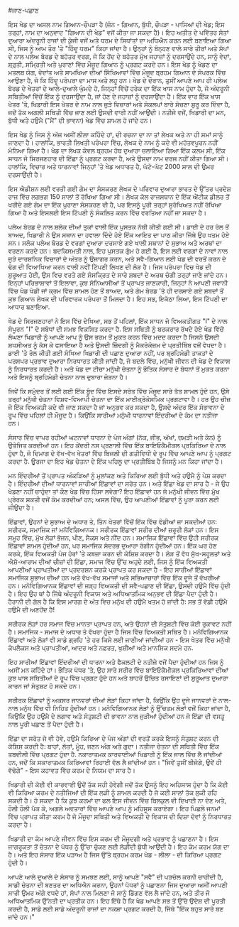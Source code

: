 #ਜਾਣ-ਪਛਾਣ

ਇਸ ਖੇਡ ਦਾ ਅਸਲ ਨਾਮ ਗਿਆਨ-ਚੌਪੜਾ ਹੈ (ਜੰਨ - ਗਿਆਨ, ਬੁੱਧੀ, ਚੌਪੜਾ - ਪਾਸਿਆਂ ਦੀ ਖੇਡ; ਇਸ ਤਰ੍ਹਾਂ, ਨਾਮ ਦਾ ਅਨੁਵਾਦ "ਗਿਆਨ ਦੀ ਖੇਡ" ਵਜੋਂ ਕੀਤਾ ਜਾ ਸਕਦਾ ਹੈ)। ਇਹ ਅਤੀਤ ਦੇ ਪਵਿੱਤਰ ਸੰਤਾਂ ਦੁਆਰਾ ਅੰਦਰੂਨੀ ਰਾਜਾਂ ਦੀ ਕੁੰਜੀ ਵਜੋਂ ਅਤੇ ਧਰਮ ਦੇ ਸਿਧਾਂਤਾਂ ਦਾ ਅਧਿਐਨ ਕਰਨ ਲਈ ਬਣਾਇਆ ਗਿਆ ਸੀ, ਜਿਸ ਨੂੰ ਆਮ ਤੌਰ 'ਤੇ "ਹਿੰਦੂ ਧਰਮ" ਕਿਹਾ ਜਾਂਦਾ ਹੈ। ਉਨ੍ਹਾਂ ਨੂੰ ਬੰਨ੍ਹਣ ਵਾਲੇ ਸਾਰੇ ਤੀਰਾਂ ਅਤੇ ਸੱਪਾਂ ਦੇ ਨਾਲ ਪਲੇਅ ਬੋਰਡ ਦੇ ਬਹੱਤਰ ਵਰਗ, ਜੋ ਕਿ ਹੋਂਦ ਦੇ ਬਹੱਤਰ ਮੁੱਖ ਜਹਾਜ਼ਾਂ ਨੂੰ ਦਰਸਾਉਂਦੇ ਹਨ, ਸਾਨੂੰ ਵੇਦਾਂ, ਸ਼੍ਰੁਤੀ, ਸਮ੍ਰਿਤੀ ਅਤੇ ਪੁਰਾਣਾਂ ਵਿੱਚ ਮੌਜੂਦ ਗਿਆਨ ਨੂੰ ਪ੍ਰਗਟ ਕਰਦੇ ਹਨ। ਇਸ ਖੇਡ ਨੂੰ ਖੇਡਣ ਦਾ ਮਤਲਬ ਯੋਗ, ਵੇਦਾਂਤ ਅਤੇ ਸਾਮਖਿਆ ਦੀਆਂ ਸਿੱਖਿਆਵਾਂ ਵਿੱਚ ਮੌਜੂਦ ਬ੍ਰਹਮ ਗਿਆਨ ਦੇ ਸੰਪਰਕ ਵਿੱਚ ਆਉਣਾ ਹੈ, ਜੋ ਕਿ ਹਿੰਦੂ ਪਰੰਪਰਾ ਦਾ ਮਾਸ ਅਤੇ ਲਹੂ ਹਨ। ਖੇਡ ਦੇ ਦੌਰਾਨ, ਤੁਸੀਂ ਆਪਣੇ ਆਪ ਹੀ ਪਲੇਅ ਬੋਰਡ ਦੇ ਖੇਤਰਾਂ ਦੇ ਆਲੇ-ਦੁਆਲੇ ਘੁੰਮਦੇ ਹੋ, ਜਿਨ੍ਹਾਂ ਵਿੱਚੋਂ ਹਰੇਕ ਦਾ ਇੱਕ ਖਾਸ ਨਾਮ ਹੁੰਦਾ ਹੈ, ਜੋ ਅੰਦਰੂਨੀ ਸਥਿਤੀਆਂ ਵਿੱਚੋਂ ਇੱਕ ਨੂੰ ਦਰਸਾਉਂਦਾ ਹੈ, ਜਾਂ ਹੋਣ ਦੇ ਜਹਾਜ਼ਾਂ ਨੂੰ ਦਰਸਾਉਂਦਾ ਹੈ। ਇੱਕ ਵਾਰ ਇੱਕ ਖਾਸ ਖੇਤਰ 'ਤੇ, ਖਿਡਾਰੀ ਇਸ ਖੇਤਰ ਦੇ ਨਾਮ ਨਾਲ ਜੁੜੇ ਵਿਚਾਰਾਂ ਅਤੇ ਸੰਕਲਪਾਂ ਬਾਰੇ ਸੋਚਣਾ ਸ਼ੁਰੂ ਕਰ ਦਿੰਦਾ ਹੈ, ਜਦੋਂ ਤੱਕ ਅਗਲੀ ਸਥਿਤੀ ਵਿੱਚ ਜਾਣ ਲਈ ਉਸਦੀ ਵਾਰੀ ਨਹੀਂ ਆਉਂਦੀ। ਨਤੀਜੇ ਵਜੋਂ, ਖਿਡਾਰੀ ਦਾ ਮਨ, ਬੁੱਧੀ ਅਤੇ ਹਉਮੈ ("ਮੈਂ" ਦੀ ਭਾਵਨਾ) ਖੇਡ ਵਿੱਚ ਸ਼ਾਮਲ ਹੋ ਜਾਂਦੇ ਹਨ।

ਇਸ ਖੇਡ ਨੂੰ ਜਿਸ ਨੂੰ ਅੱਜ ਅਸੀਂ ਲੀਲਾ ਕਹਿੰਦੇ ਹਾਂ, ਦੀ ਰਚਨਾ ਦਾ ਨਾ ਤਾਂ ਲੇਖਕ ਅਤੇ ਨਾ ਹੀ ਸਮਾਂ ਸਾਨੂੰ ਜਾਣਦਾ ਹੈ। ਹਾਲਾਂਕਿ, ਭਾਰਤੀ ਲਿਖਤੀ ਪਰੰਪਰਾ ਵਿੱਚ, ਲੇਖਕ ਦੇ ਨਾਮ ਨੂੰ ਕਦੇ ਵੀ ਮਹੱਤਵਪੂਰਨ ਨਹੀਂ ਮੰਨਿਆ ਗਿਆ ਹੈ। ਖੇਡ ਦਾ ਲੇਖਕ ਕੇਵਲ ਬ੍ਰਹਮ ਹੱਥ ਦੁਆਰਾ ਚਲਾਇਆ ਗਿਆ ਇੱਕ ਕਲਮ ਸੀ, ਇੱਕ ਸਾਧਨ ਜੋ ਸਿਰਜਣਹਾਰ ਦੀ ਇੱਛਾ ਨੂੰ ਪ੍ਰਗਟ ਕਰਦਾ ਹੈ, ਅਤੇ ਉਸਦਾ ਨਾਮ ਦਰਜ ਨਹੀਂ ਕੀਤਾ ਗਿਆ ਸੀ। ਹਾਲਾਂਕਿ, ਵਿਚਾਰ ਅਤੇ ਧਾਰਨਾਵਾਂ ਜਿਨ੍ਹਾਂ 'ਤੇ ਖੇਡ ਅਧਾਰਤ ਹੈ, ਘੱਟੋ-ਘੱਟ 2000 ਸਾਲ ਦੀ ਉਮਰ ਦਰਸਾਉਂਦੀ ਹੈ।

ਇਸ ਐਡੀਸ਼ਨ ਲਈ ਵਰਤੀ ਗਈ ਗੇਮ ਦਾ ਸੰਸਕਰਣ ਲੇਖਕ ਦੇ ਪਰਿਵਾਰ ਦੁਆਰਾ ਭਾਰਤ ਦੇ ਉੱਤਰ ਪ੍ਰਦੇਸ਼ ਰਾਜ ਵਿੱਚ ਲਗਭਗ 150 ਸਾਲਾਂ ਤੋਂ ਰੱਖਿਆ ਗਿਆ ਸੀ। ਲੇਖਕ ਕੋਲ ਰਾਜਸਥਾਨ ਦੇ ਇੱਕ ਐਂਟੀਕ ਡੀਲਰ ਤੋਂ ਖਰੀਦੇ ਗਏ ਗੇਮ ਦਾ ਇੱਕ ਪੁਰਾਣਾ ਸੰਸਕਰਣ ਵੀ ਹੈ, ਪਰ ਇਸਨੂੰ ਪੂਰੀ ਤਰ੍ਹਾਂ ਸੁਰੱਖਿਅਤ ਨਹੀਂ ਰੱਖਿਆ ਗਿਆ ਹੈ ਅਤੇ ਇਸਲਈ ਇਸ ਟਿੱਪਣੀ ਨੂੰ ਸੰਕਲਿਤ ਕਰਨ ਵਿੱਚ ਵਰਤਿਆ ਨਹੀਂ ਜਾ ਸਕਦਾ ਹੈ।

ਪਲੇਅ ਬੋਰਡ ਦੇ ਨਾਲ ਸ਼ਲੋਕ ਦੀਆਂ ਤੁਕਾਂ ਵਾਲੀ ਇੱਕ ਪੁਸਤਕ ਨੱਥੀ ਕੀਤੀ ਗਈ ਸੀ। ਡਾਈ ਦੇ ਹਰ ਰੋਲ ਤੋਂ ਬਾਅਦ, ਖਿਡਾਰੀ ਨੇ ਉਸ ਸਥਾਨ ਦਾ ਹਵਾਲਾ ਦਿੰਦੇ ਹੋਏ ਇੱਕ ਆਇਤ ਦਾ ਪਾਠ ਕੀਤਾ ਜਿੱਥੇ ਉਹ ਖਤਮ ਹੋਏ ਸਨ। ਸਲੋਕ ਪਲੇਅ ਬੋਰਡ ਦੇ ਵਰਗਾਂ ਦੁਆਰਾ ਦਰਸਾਏ ਗਏ ਖਾਲੀ ਸਥਾਨਾਂ ਦੇ ਸੁਭਾਅ ਅਤੇ ਅਰਥਾਂ ਦਾ ਵਰਣਨ ਕਰਦੇ ਹਨ। ਬਦਕਿਸਮਤੀ ਨਾਲ, ਇਹ ਪੁਸਤਕ ਗੁੰਮ ਹੋ ਗਈ ਹੈ, ਇਸ ਲਈ ਵਰਗਾਂ ਦੇ ਨਾਵਾਂ ਨਾਲ ਜੁੜੇ ਦਾਰਸ਼ਨਿਕ ਵਿਚਾਰਾਂ ਦੇ ਅੰਤਰ ਨੂੰ ਉਜਾਗਰ ਕਰਨ, ਅਤੇ ਸਵੈ-ਗਿਆਨ ਲਈ ਖੇਡ ਦੀ ਵਰਤੋਂ ਕਰਨ ਦੇ ਢੰਗ ਦੀ ਵਿਆਖਿਆ ਕਰਨ ਵਾਲੀ ਨਵੀਂ ਟਿੱਪਣੀ ਲਿਖਣ ਦੀ ਲੋੜ ਹੈ। ਜਿਸ ਪਰੰਪਰਾ ਵਿਚ ਖੇਡ ਦੀ ਸ਼ੁਰੂਆਤ ਹੋਈ, ਉਸ ਵਿਚ ਵਰਤੇ ਗਏ ਸੰਸਕ੍ਰਿਤ ਦੇ ਸਾਰੇ ਸ਼ਬਦਾਂ ਦੇ ਅਰਥ ਚੰਗੀ ਤਰ੍ਹਾਂ ਜਾਣੇ ਜਾਂਦੇ ਹਨ। ਇਨ੍ਹਾਂ ਪਰਿਭਾਸ਼ਾਵਾਂ ਤੋਂ ਇਲਾਵਾ, ਕੁਝ ਸੰਨਿਆਸੀਆਂ ਤੋਂ ਪ੍ਰਾਪਤ ਜਾਣਕਾਰੀ, ਜਿਨ੍ਹਾਂ ਨੇ ਆਪਣੀ ਜਵਾਨੀ ਵਿੱਚ ਖੇਡ ਖੇਡੀ ਜਾਂ ਕ੍ਰਮ ਵਿੱਚ ਸ਼ਾਮਲ ਹੋਣ ਤੋਂ ਬਾਅਦ, ਅਤੇ ਗੇਮ ਬੋਰਡ 'ਤੇ ਹੀ ਦਰਸਾਏ ਗਏ ਸ਼ਬਦਾਂ ਤੋਂ ਕੁਝ ਗਿਆਨ ਲੇਖਕ ਦੀ ਪਰਿਵਾਰਕ ਪਰੰਪਰਾ ਤੋਂ ਮਿਲਦਾ ਹੈ। ਇਹ ਸਭ, ਇਕੱਠਾ ਲਿਆ, ਇਸ ਟਿੱਪਣੀ ਦਾ ਆਧਾਰ ਬਣਾਇਆ.

ਖੇਡ ਦੇ ਸਿਰਜਣਹਾਰਾਂ ਨੇ ਇਸ ਵਿੱਚ ਦੇਖਿਆ, ਸਭ ਤੋਂ ਪਹਿਲਾਂ, ਇੱਕ ਸਾਧਨ ਜੋ ਵਿਅਕਤੀਗਤ "I" ਦੇ ਨਾਲ ਸੰਪੂਰਨ "I" ਦੇ ਸਬੰਧਾਂ ਦੀ ਸਮਝ ਵਿਕਸਿਤ ਕਰਦਾ ਹੈ. ਇਸ ਸਥਿਤੀ ਨੂੰ ਬਰਕਰਾਰ ਰੱਖਦੇ ਹੋਏ ਖੇਡ ਵਿੱਚੋਂ ਲੰਘਣਾ ਖਿਡਾਰੀ ਨੂੰ ਆਪਣੇ ਆਪ ਨੂੰ ਉਸ ਭਰਮ ਤੋਂ ਮੁਕਤ ਕਰਨ ਵਿੱਚ ਮਦਦ ਕਰਦਾ ਹੈ ਜਿਸਨੇ ਉਸਦੀ ਸ਼ਖਸੀਅਤ ਨੂੰ ਕੱਸ ਕੇ ਫਸਾਇਆ ਹੈ ਅਤੇ ਉਸਦੀ ਜ਼ਿੰਦਗੀ ਨੂੰ ਮੈਕਰੋਕੋਜ਼ਮ ਦੇ ਪ੍ਰਤੀਬਿੰਬ ਵਜੋਂ ਵੇਖਦਾ ਹੈ। ਡਾਈ 'ਤੇ ਰੋਲ ਕੀਤੀ ਗਈ ਸੰਖਿਆ ਖਿਡਾਰੀ ਦੀ ਪਛਾਣ ਦੁਆਰਾ ਨਹੀਂ, ਪਰ ਬ੍ਰਹਿਮੰਡੀ ਤਾਕਤਾਂ ਦੇ ਪਰਸਪਰ ਪ੍ਰਭਾਵ ਦੁਆਰਾ ਨਿਰਧਾਰਤ ਕੀਤੀ ਜਾਂਦੀ ਹੈ, ਜੋ ਬਦਲੇ ਵਿੱਚ, ਮਨੁੱਖੀ ਜੀਵਨ ਦੀ ਖੇਡ ਦੇ ਵਿਕਾਸ ਨੂੰ ਨਿਰਧਾਰਤ ਕਰਦੀ ਹੈ। ਅਤੇ ਖੇਡ ਦਾ ਟੀਚਾ ਮਨੁੱਖੀ ਚੇਤਨਾ ਨੂੰ ਭੌਤਿਕ ਸੰਸਾਰ ਦੇ ਬੰਧਨਾਂ ਤੋਂ ਮੁਕਤ ਕਰਨਾ ਅਤੇ ਇਸਨੂੰ ਬ੍ਰਹਿਮੰਡੀ ਚੇਤਨਾ ਨਾਲ ਦੁਬਾਰਾ ਜੋੜਨਾ ਹੈ।

ਜਿਵੇਂ ਕਿ ਸਮੁੰਦਰ ਤੋਂ ਲਈ ਗਈ ਇੱਕ ਬੂੰਦ ਵਿੱਚ ਇਸਦੇ ਸਰੋਤ ਵਿੱਚ ਮੌਜੂਦ ਸਾਰੇ ਤੱਤ ਸ਼ਾਮਲ ਹੁੰਦੇ ਹਨ, ਉਸੇ ਤਰ੍ਹਾਂ ਮਨੁੱਖੀ ਚੇਤਨਾ ਵਿਸ਼ਵ-ਵਿਆਪੀ ਚੇਤਨਾ ਦਾ ਇੱਕ ਮਾਈਕ੍ਰੋਕੋਸਮਿਕ ਪ੍ਰਗਟਾਵਾ ਹੈ। ਹਰ ਉਹ ਚੀਜ਼ ਜੋ ਇੱਕ ਵਿਅਕਤੀ ਕਦੇ ਵੀ ਜਾਣ ਸਕਦਾ ਹੈ ਜਾਂ ਅਨੁਭਵ ਕਰ ਸਕਦਾ ਹੈ, ਉਸਦੇ ਅੰਦਰ ਇੱਕ ਸੰਭਾਵਨਾ ਦੇ ਰੂਪ ਵਿੱਚ ਪਹਿਲਾਂ ਹੀ ਮੌਜੂਦ ਹੈ। ਕਿਉਂਕਿ ਸਾਰੀਆਂ ਮਨੁੱਖੀ ਧਾਰਨਾਵਾਂ ਇੰਦਰੀਆਂ ਦੇ ਕੰਮ ਦਾ ਨਤੀਜਾ ਹਨ।

ਸੰਸਾਰ ਵਿੱਚ ਵਾਪਰ ਰਹੀਆਂ ਘਟਨਾਵਾਂ ਧਾਰਨਾ ਦੇ ਪੰਜ ਅੰਗਾਂ (ਨੱਕ, ਜੀਭ, ਅੱਖਾਂ, ਚਮੜੀ ਅਤੇ ਕੰਨ) ਨੂੰ ਉਤੇਜਿਤ ਕਰਦੀਆਂ ਹਨ। ਇਹ ਕੇਂਦਰੀ ਨਸ ਪ੍ਰਣਾਲੀ ਵਿੱਚ ਇੱਕ ਬਾਇਓਕੈਮੀਕਲ ਪ੍ਰਕਿਰਿਆ ਦੇ ਨਾਲ ਹੁੰਦਾ ਹੈ, ਜੋ ਦਿਮਾਗ ਦੇ ਵੱਖ-ਵੱਖ ਖੇਤਰਾਂ ਵਿੱਚ ਬਿਜਲੀ ਦੀ ਗਤੀਵਿਧੀ ਦੇ ਰੂਪ ਵਿੱਚ ਆਪਣੇ ਆਪ ਨੂੰ ਪ੍ਰਗਟ ਕਰਦਾ ਹੈ. ਊਰਜਾ ਦਾ ਇਹ ਖੇਡ ਚੇਤਨਾ ਦੇ ਇੱਕ ਪਹਿਲੂ ਦਾ ਪ੍ਰਤੀਬਿੰਬ ਹੈ ਜਿਸਨੂੰ ਮਨ ਕਿਹਾ ਜਾਂਦਾ ਹੈ।

ਮਨ ਇੰਦਰੀਆਂ ਤੋਂ ਪ੍ਰਾਪਤ ਅੰਕੜਿਆਂ ਨੂੰ ਮੁਲਾਂਕਣ ਅਤੇ ਕਿਰਿਆ ਲਈ ਬੁੱਧੀ ਅਤੇ ਹਉਮੈ ਨੂੰ ਪੇਸ਼ ਕਰਦਾ ਹੈ। ਇੰਦਰੀਆਂ ਦੀਆਂ ਧਾਰਨਾਵਾਂ ਸਾਰੀਆਂ ਇੱਛਾਵਾਂ ਦਾ ਸਰੋਤ ਹਨ। ਅਤੇ ਇੱਛਾ ਖੇਡ ਦਾ ਸਾਰ ਹੈ - ਜੇ ਉਹ ਖੇਡਣਾ ਨਹੀਂ ਚਾਹੁੰਦਾ ਤਾਂ ਕੌਣ ਖੇਡ ਵਿੱਚ ਹਿੱਸਾ ਲਵੇਗਾ? ਇਹ ਇੱਛਾਵਾਂ ਹਨ ਜੋ ਮਨੁੱਖੀ ਜੀਵਨ ਵਿੱਚ ਮੁੱਖ ਪ੍ਰੇਰਕ ਸ਼ਕਤੀ ਵਜੋਂ ਕੰਮ ਕਰਦੀਆਂ ਹਨ; ਅਸਲ ਵਿੱਚ, ਉਹ ਆਪਣੀਆਂ ਇੱਛਾਵਾਂ ਨੂੰ ਪੂਰਾ ਕਰਨ ਲਈ ਜੀਉਂਦਾ ਹੈ।

ਇੱਛਾਵਾਂ, ਉਹਨਾਂ ਦੇ ਸੁਭਾਅ ਦੇ ਅਧਾਰ ਤੇ, ਤਿੰਨ ਖੇਤਰਾਂ ਵਿੱਚੋਂ ਇੱਕ ਵਿੱਚ ਵੰਡੀਆਂ ਜਾ ਸਕਦੀਆਂ ਹਨ: ਸਰੀਰਕ, ਸਮਾਜਿਕ ਜਾਂ ਮਨੋਵਿਗਿਆਨਕ। ਸਰੀਰਕ ਇੱਛਾਵਾਂ ਸਰੀਰ ਦੀਆਂ ਜ਼ਰੂਰੀ ਲੋੜਾਂ ਹਨ। ਇਸ ਸਮੂਹ ਵਿੱਚ, ਮੁੱਖ ਲੋੜਾਂ ਭੋਜਨ, ਪੀਣ, ਸੈਕਸ ਅਤੇ ਨੀਂਦ ਹਨ। ਸਮਾਜਿਕ ਇੱਛਾਵਾਂ ਵਿੱਚ ਉਹੀ ਸਰੀਰਕ ਇੱਛਾਵਾਂ ਸ਼ਾਮਲ ਹੁੰਦੀਆਂ ਹਨ, ਪਰ ਸਮਾਜਿਕ ਸੰਦਰਭ ਦੁਆਰਾ ਰੰਗੀਨ ਹੁੰਦੀਆਂ ਹਨ। ਇੱਕ ਘਰ ਹੋਣ ਕਰਕੇ, ਇੱਕ ਵਿਅਕਤੀ ਪੰਜ ਹੋਰਾਂ 'ਤੇ ਕਬਜ਼ਾ ਕਰਨ ਦੀ ਕੋਸ਼ਿਸ਼ ਕਰਦਾ ਹੈ। ਲੋੜ ਤੋਂ ਵੱਧ ਸੁੱਖ-ਸਹੂਲਤਾਂ ਅਤੇ ਐਸ਼ੋ-ਆਰਾਮ ਦੀਆਂ ਚੀਜ਼ਾਂ ਦੀ ਇੱਛਾ, ਸਮਾਜ ਵਿੱਚ ਉੱਚ ਅਹੁਦੇ ਲਈ, ਜਿਸ ਨੂੰ ਇੱਕ ਵਿਅਕਤੀ ਆਪਣੀਆਂ ਪ੍ਰਾਪਤੀਆਂ ਦਾ ਪ੍ਰਦਰਸ਼ਨ ਕਰਕੇ ਪ੍ਰਾਪਤ ਕਰ ਸਕਦਾ ਹੈ - ਇਹ ਸਾਰੀਆਂ ਇੱਛਾਵਾਂ ਸਮਾਜਿਕ ਸੁਭਾਅ ਦੀਆਂ ਹਨ ਅਤੇ ਵੱਖ-ਵੱਖ ਸਮਾਜਾਂ ਅਤੇ ਸਭਿਆਚਾਰਾਂ ਵਿੱਚ ਇੱਕ ਦੂਜੇ ਤੋਂ ਵੱਖਰੀਆਂ ਹਨ। ਮਨੋਵਿਗਿਆਨਕ ਇੱਛਾਵਾਂ ਦੀ ਜੜ੍ਹ ਵਿਅਕਤੀ ਦੀ ਸਵੈ-ਪਛਾਣ ਦੀ ਇੱਛਾ, ਉਸਦੀ ਹਉਮੈ ਵਿੱਚ ਹੁੰਦੀ ਹੈ। ਇਹ ਉਹ ਥਾਂ ਹੈ ਜਿੱਥੇ ਅੰਦਰੂਨੀ ਵਿਕਾਸ ਅਤੇ ਅਧਿਆਤਮਿਕ ਅਨੁਭਵ ਦੀ ਇੱਛਾ ਪੈਦਾ ਹੁੰਦੀ ਹੈ। ਹੈਰਾਨੀ ਦੀ ਗੱਲ ਹੈ ਕਿ ਇਸ ਮਾਰਗ ਦੇ ਅੰਤ ਵਿਚ ਮਨੁੱਖ ਦੀ ਹਉਮੈ ਖਤਮ ਹੋ ਜਾਂਦੀ ਹੈ: ਸਭ ਤੋਂ ਵੱਡੀ ਹਉਮੈ ਹਉਮੈ ਦੀ ਅਣਹੋਂਦ ਹੈ!

ਸਰੀਰਕ ਲੋੜਾਂ ਹਰ ਸਮਾਜ ਵਿੱਚ ਮਾਨਤਾ ਪ੍ਰਾਪਤ ਹਨ, ਅਤੇ ਉਹਨਾਂ ਦੀ ਸੰਤੁਸ਼ਟੀ ਵਿੱਚ ਕੋਈ ਰੁਕਾਵਟ ਨਹੀਂ ਹੈ। ਸਮਾਜਿਕ - ਸਮਾਜ ਦੇ ਅਧਾਰ ਤੇ ਵੱਖਰਾ ਹੁੰਦਾ ਹੈ ਜਿਸ ਵਿੱਚ ਵਿਅਕਤੀ ਸਥਿਤ ਹੈ। ਮਨੋਵਿਗਿਆਨਕ ਇੱਛਾਵਾਂ ਅਤੇ ਲੋੜਾਂ ਵੀ ਸਾਡੇ ਗ੍ਰਹਿ 'ਤੇ ਹਰ ਕਿਸੇ ਲਈ ਜਾਣੀਆਂ ਜਾਂਦੀਆਂ ਹਨ - ਇਸ ਖੇਤਰ ਵਿੱਚ ਮਨੁੱਖੀ ਕੰਪਲੈਕਸ ਅਤੇ ਪ੍ਰਾਪਤੀਆਂ, ਆਦਰ ਅਤੇ ਨਫ਼ਰਤ, ਖੁਸ਼ੀਆਂ ਅਤੇ ਮਾਨਸਿਕ ਸਦਮੇ ਹਨ.

ਇਹ ਸਾਰੀਆਂ ਇੱਛਾਵਾਂ ਇੰਦਰੀਆਂ ਦੀ ਧਾਰਨਾ ਅਤੇ ਫੈਕਲਟੀ ਦੇ ਨਤੀਜੇ ਵਜੋਂ ਪੈਦਾ ਹੁੰਦੀਆਂ ਹਨ ਜਿਸ ਨੂੰ ਅਸੀਂ ਮਨ ਕਹਿੰਦੇ ਹਾਂ। ਭੌਤਿਕ ਪੱਧਰ 'ਤੇ, ਉਹ ਸਾਰੇ ਸਰੀਰ ਵਿੱਚ ਬਾਇਓਕੈਮੀਕਲ ਪ੍ਰਕਿਰਿਆਵਾਂ ਦੀਆਂ ਕੁਝ ਖਾਸ ਸਥਿਤੀਆਂ ਦੇ ਰੂਪ ਵਿੱਚ ਪ੍ਰਗਟ ਹੁੰਦੇ ਹਨ ਅਤੇ ਬਾਹਰੋਂ ਉਚਿਤ ਰਸਾਇਣਾਂ ਦੀ ਸ਼ੁਰੂਆਤ ਦੁਆਰਾ ਕਾਰਨ ਜਾਂ ਸੰਤੁਸ਼ਟ ਹੋ ਸਕਦੇ ਹਨ।

ਸਰੀਰਕ ਇੱਛਾਵਾਂ ਨੂੰ ਅਕਸਰ ਜਾਨਵਰਾਂ ਦੀਆਂ ਲੋੜਾਂ ਕਿਹਾ ਜਾਂਦਾ ਹੈ, ਕਿਉਂਕਿ ਉਹ ਦੂਜੇ ਜਾਨਵਰਾਂ ਦੇ ਨਾਲ-ਨਾਲ ਮਨੁੱਖ ਵਿੱਚ ਵੀ ਨਿਹਿਤ ਹੁੰਦੀਆਂ ਹਨ। ਮਨੋਵਿਗਿਆਨਕ ਲੋੜਾਂ ਨੂੰ ਉੱਚਤਮ ਲੋੜਾਂ ਵਜੋਂ ਕਿਹਾ ਜਾਂਦਾ ਹੈ, ਕਿਉਂਕਿ ਉਹ ਹਉਮੈ ਦੇ ਲਗਾਵ ਅਤੇ ਸੰਤੁਸ਼ਟੀ ਦੀ ਭਾਵਨਾ ਨਾਲ ਜੁੜੀਆਂ ਹੁੰਦੀਆਂ ਹਨ ਜੋ ਇੱਛਾ ਦੀ ਵਸਤੂ ਨਾਲ ਪੂਰੀ ਪਛਾਣ ਤੋਂ ਪੈਦਾ ਹੁੰਦੀ ਹੈ।

ਇੱਛਾ ਦਾ ਸਰੋਤ ਜੋ ਵੀ ਹੋਵੇ, ਹਉਮੈ ਕਿਰਿਆ ਦੇ ਪੰਜ ਅੰਗਾਂ ਦੀ ਵਰਤੋਂ ਕਰਕੇ ਇਸਨੂੰ ਸੰਤੁਸ਼ਟ ਕਰਨ ਦੀ ਕੋਸ਼ਿਸ਼ ਕਰਦੀ ਹੈ: ਬਾਹਾਂ, ਲੱਤਾਂ, ਮੂੰਹ, ਜਣਨ ਅੰਗ ਅਤੇ ਗੁਦਾ। ਨਤੀਜਾ ਚੇਤਨਾ ਦੀ ਸਥਿਤੀ ਵਿੱਚ ਇੱਕ ਤਬਦੀਲੀ ਵਿੱਚ ਪ੍ਰਗਟ ਹੁੰਦਾ ਹੈ. ਨਕਾਰਾਤਮਕ ਕਾਰਵਾਈਆਂ ਖਿਡਾਰੀ ਨੂੰ ਇੱਕ ਜਾਲ ਵਿੱਚ ਲੈ ਜਾਂਦੀਆਂ ਹਨ, ਜਦੋਂ ਕਿ ਸਕਾਰਾਤਮਕ ਕਿਰਿਆਵਾਂ ਰਿਹਾਈ ਵੱਲ ਲੈ ਜਾਂਦੀਆਂ ਹਨ। "ਜਿਵੇਂ ਤੁਸੀਂ ਬੀਜੋਗੇ, ਉਵੇਂ ਹੀ ਵੱਢੋਗੇ" - ਇਸ ਕਹਾਵਤ ਵਿੱਚ ਕਰਮ ਦੇ ਨਿਯਮ ਦਾ ਸਾਰ ਹੈ।

ਖਿਡਾਰੀ ਦੀ ਕੋਈ ਵੀ ਕਾਰਵਾਈ ਉਦੋਂ ਤੱਕ ਸਹੀ ਹੋਵੇਗੀ ਜਦੋਂ ਤੱਕ ਉਸਨੂੰ ਇਹ ਅਹਿਸਾਸ ਹੁੰਦਾ ਹੈ ਕਿ ਕੋਈ ਵੀ ਕਿਰਿਆ ਕਰਮ ਦੇ ਨਤੀਜਿਆਂ ਦੀ ਇੱਕ ਲੜੀ ਨੂੰ ਸ਼ਾਮਲ ਕਰਦੀ ਹੈ ਜੋ ਕਈ ਸਾਲਾਂ ਤੱਕ ਲੁਕੀ ਰਹਿ ਸਕਦੀ ਹੈ। ਹੋ ਸਕਦਾ ਹੈ ਕਿ ਕੁਝ ਕਰਮਾਂ ਦਾ ਫਲ ਇਸ ਜੀਵਨ ਵਿੱਚ ਬਿਲਕੁਲ ਵੀ ਦਿਖਾਈ ਨਾ ਦੇਣ ਅਤੇ, ਹੌਲੀ ਹੌਲੀ ਪੱਕ ਕੇ, ਅਗਲੇ ਅਵਤਾਰਾਂ ਵਿੱਚ ਆਪਣੇ ਆਪ ਨੂੰ ਮਹਿਸੂਸ ਕਰਾਏਗਾ। ਇਹ ਪਿਛਲੇ ਜਨਮਾਂ ਵਿੱਚ ਪ੍ਰਾਪਤ ਕੀਤਾ ਕਰਮ ਹੈ ਜੋ ਮੌਜੂਦਾ ਸਥਿਤੀ ਅਤੇ ਵਿਅਕਤੀ ਦੇ ਵਿਕਾਸ ਦੀ ਦਿਸ਼ਾ ਦੋਵਾਂ ਨੂੰ ਨਿਰਧਾਰਤ ਕਰਦਾ ਹੈ।

ਖਿਡਾਰੀ ਦਾ ਕੰਮ ਆਪਣੇ ਜੀਵਨ ਵਿੱਚ ਇਸ ਕਰਮ ਦੀ ਮੌਜੂਦਗੀ ਅਤੇ ਪ੍ਰਭਾਵ ਨੂੰ ਪਛਾਣਨਾ ਹੈ। ਇਸ ਜਾਗਰੂਕਤਾ ਤੋਂ ਚੇਤਨਾ ਦੇ ਪੱਧਰ ਨੂੰ ਉੱਚਾ ਚੁੱਕਣ ਲਈ ਲੋੜੀਂਦੀ ਬੁੱਧੀ ਆਉਂਦੀ ਹੈ। ਇਹ ਕੰਮ ਕਰਮ ਯੋਗ ਦਾ ਹੈ। ਅਤੇ ਇਹ ਸੰਸਾਰ ਇੱਕ ਪੜਾਅ ਹੈ ਜਿਸ ਉੱਤੇ ਬ੍ਰਹਮ ਕਰਮ ਖੇਡ - ਲੀਲਾ - ਦੀ ਕਿਰਿਆ ਪ੍ਰਗਟ ਹੁੰਦੀ ਹੈ।

ਆਪਣੇ ਆਲੇ ਦੁਆਲੇ ਦੇ ਸੰਸਾਰ ਨੂੰ ਸਮਝਣ ਲਈ, ਸਾਨੂੰ ਆਪਣੇ "ਸਵੈ" ਦੀ ਪੜਚੋਲ ਕਰਨੀ ਚਾਹੀਦੀ ਹੈ, ਸਾਡੀ ਚੇਤਨਾ ਦੀ ਬਣਤਰ ਦਾ ਅਧਿਐਨ ਕਰਨਾ, ਉਹਨਾਂ ਪੱਧਰਾਂ ਨੂੰ ਪਛਾਣਨਾ ਜਿਸ ਦੁਆਰਾ ਅਸੀਂ ਆਪਣੀ ਸਾਰੀ ਉਮਰ ਅੱਗੇ ਵਧਦੇ ਹਾਂ, ਸੱਪਾਂ ਨਾਲ ਮਿਲਣਾ ਜੋ ਸਾਨੂੰ ਡਿੱਗਣ ਵੱਲ ਲੈ ਜਾਂਦੇ ਹਨ, ਅਤੇ ਤੀਰ ਜੋ ਅਧਿਆਤਮਿਕ ਉੱਨਤੀ ਦਾ ਪ੍ਰਤੀਕ ਹਨ। ਇਹ ਇੱਥੇ ਹੈ ਕਿ ਖੇਡ ਆਪਣੇ ਸਭ ਤੋਂ ਉੱਚੇ ਉਦੇਸ਼ ਦੀ ਪੂਰਤੀ ਕਰਦੀ ਹੈ, ਸਾਡੇ ਲਈ ਸਾਡੇ ਅੰਦਰੂਨੀ ਰਾਜਾਂ ਦਾ ਨਕਸ਼ਾ ਪ੍ਰਗਟ ਕਰਦੀ ਹੈ, ਜਿੱਥੇ "ਇੱਕ ਬਹੁਤ ਸਾਰੇ ਬਣ ਜਾਂਦੇ ਹਨ।"
